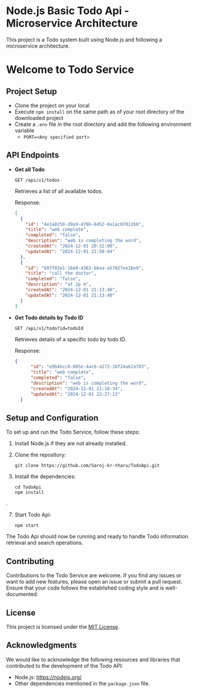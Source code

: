 # Node.js Basic Todo Api - Microservice Architecture

This project is a Todo system built using Node.js and following a microservice architecture.

# Welcome to Todo Service

## Project Setup

- Clone the project on your local
- Execute `npm install` on the same path as of your root directory of the downloaded project
- Create a `.env` file in the root directory and add the following environment variable
  - `PORT=<Any specified port>`

## API Endpoints

- **Get all Todo**

  ```
  GET /api/v1/todos
  ```

  Retrieves a list of all available todos.

  Response:

  ```json
  [
    {
      "id": "4e1a8250-d9a9-470b-8452-0a1ac07012b6",
      "title": "web complete",
      "completed": "false",
      "description": "web is completing the word",
      "createdAt": "2024-12-01 20:32:00",
      "updatedAt": "2024-12-01 21:50:04"
    },
    {
      "id": "607f83e1-16e0-4362-bbea-a57027ee1be9",
      "title": "call the doctor",
      "completed": "false",
      "description": "at 2p m",
      "createdAt": "2024-12-01 21:13:40",
      "updatedAt": "2024-12-01 21:13:40"
    }
  ]
  ```

- **Get Todo details by Todo ID**

  ```
  GET /api/v1/todo?id=todoId
  ```

  Retrieves details of a specific todo by todo ID.

  Response:

  ```json
  {
        "id": "e9b4bcc8-005e-4ac6-a172-1bf24a62a703",
        "title": "web complete",
        "completed": "false",
        "description": "web is completing the word",
        "createdAt": "2024-12-01 21:16:34",
        "updatedAt": "2024-12-01 22:27:13"
    }
  ```


## Setup and Configuration

To set up and run the Todo Service, follow these steps:

1. Install Node.js if they are not already installed.

2. Clone the repository:

   ```
   git clone https://github.com/Saroj-kr-tharu/TodoApi.git
   ```

3. Install the dependencies:

   ```
   cd TodoApi
   npm install
   ```
.



7. Start Todo Api:

   ```
   npm start
   ```

The Todo Api should now be running and ready to handle Todo information retrieval and search operations.

## Contributing

Contributions to the Todo Service are welcome. If you find any issues or want to add new features, please open an issue or submit a pull request. Ensure that your code follows the established coding style and is well-documented.

## License

This project is licensed under the [MIT License](LICENSE).

## Acknowledgments

We would like to acknowledge the following resources and libraries that contributed to the development of the Todo API:

- Node.js: https://nodejs.org/
- Other dependencies mentioned in the `package.json` file.
